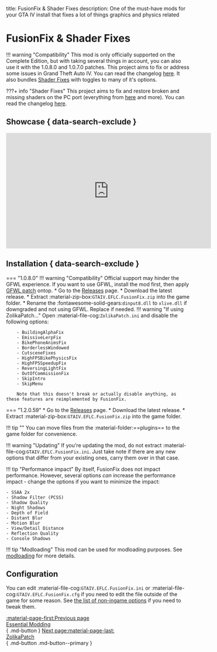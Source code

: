 title: FusionFix & Shader Fixes
description: One of the must-have mods for your GTA IV install that fixes a lot of things graphics and physics related

# FusionFix & Shader Fixes
!!! warning "Compatibility"
    This mod is only officially supported on the Complete Edition, but with taking several things in account, you can also use it with the 1.0.8.0 and 1.0.7.0 patches.
This project aims to fix or address some issues in Grand Theft Auto IV. You can read the changelog [here](https://github.com/ThirteenAG/GTAIV.EFLC.FusionFix/tree/master#coregameplay-changelog). It also bundles [Shader Fixes](https://github.com/Parallellines0451/GTAIV.ShaderFixesCollection) with toggles to many of it's options.

???+ info "Shader Fixes"
    This project aims to fix and restore broken and missing shaders on the PC port (everything from [here](https://libertycity-ru.translate.goog/gta-4/articles/4346-gta-iv-complete-edition-xbox-protiv-pc.html?_x_tr_sl=ru&_x_tr_tl=en&_x_tr_hl=pt-BR) and more). You can read the changelog [here](https://github.com/Parallellines0451/GTAIV.ShaderFixesCollection/blob/main/README.md#feature-list).

## Showcase { data-search-exclude }
<iframe width="560" height="315" src="https://www.youtube.com/embed/UuXVYUGJ45Y?si=gjuLgquNDoHyJeLq&amp;start=132" title="YouTube video player" frameborder="0" allow="accelerometer; clipboard-write; encrypted-media; gyroscope; picture-in-picture; web-share" allowfullscreen></iframe>

## Installation { data-search-exclude }
=== "1.0.8.0"
    !!! warning "Compatibility"
        Official support may hinder the GFWL experience. If you want to use GFWL, install the mod first, then apply [GFWL patch](https://github.com/gillian-guide/GTAIV.EFLC.FusionFix-GFWL) ontop.
    * Go to the [Releases](https://github.com/ThirteenAG/GTAIV.EFLC.FusionFix/releases) page.
    * Download the latest release.
    * Extract :material-zip-box:`GTAIV.EFLC.FusionFix.zip` into the game folder.
    * Rename the :fontawesome-solid-gears:`dinput8.dll` to `xlive.dll` if downgraded and not using GFWL. Replace if needed.
    !!! warning "If using ZolikaPatch..."
        Open :material-file-cog:`ZolikaPatch.ini` and disable the following options:

        - BuildingAlphaFix
        - EmissiveLerpFix
        - BikePhoneAnimsFix
        - BorderlessWindowed
        - CutsceneFixes
        - HighFPSBikePhysicsFix
        - HighFPSSpeedupFix
        - ReversingLightFix
        - OutOfCommissionFix
        - SkipIntro
        - SkipMenu

        Note that this doesn't break or actually disable anything, as these features are reimplemented by FusionFix.
=== "1.2.0.59"
    * Go to the [Releases](https://github.com/ThirteenAG/GTAIV.EFLC.FusionFix/releases) page.
    * Download the latest release.
    * Extract :material-zip-box:`GTAIV.EFLC.FusionFix.zip` into the game folder.

!!! tip ""
    You can move files from the :material-folder:==plugins== to the game folder for convenience.

!!! warning "Updating"
    If you're updating the mod, do not extract :material-file-cog:`GTAIV.EFLC.FusionFix.ini`. Just take note if there are any new options that differ from your existing ones, carry them over in that case.

!!! tip "Performance impact"
    By itself, FusionFix does not impact performance. However, several options *can* increase the performance impact - change the options if you want to minimize the impact:

    - SSAA 2x
    - Shadow Filter (PCSS)
    - Shadow Quality
    - Night Shadows
    - Depth of Field
    - Distant Blur
    - Motion Blur
    - View/Detail Distance
    - Reflection Quality
    - Console Shadows

!!! tip "Modloading"
    This mod can be used for modloading purposes. See [modloading](extras/modloading.md) for more details.

## Configuration
You can edit :material-file-cog:`GTAIV.EFLC.FusionFix.ini` or :material-file-cog:`GTAIV.EFLC.FusionFix.cfg` if you need to edit the file outside of the game for some reason. See [the list of non-ingame options](https://github.com/ThirteenAG/GTAIV.EFLC.FusionFix?tab=readme-ov-file#details) if you need to tweak them.

[:material-page-first:Previous page <br>Essential Modding</br>](index.md){ .md-button } [Next page:material-page-last: <br>ZolikaPatch</br>](zolikapatch.md){ .md-button .md-button--primary }